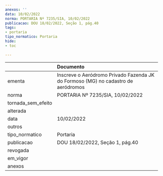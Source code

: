 ```yaml
---
anexos: ''
data: 10/02/2022
norma: PORTARIA Nº 7235/SIA, 10/02/2022
publicacao: DOU 18/02/2022, Seção 1, pág.40
tags:
- portaria
tipo_normatico: Portaria
hide: 
- toc 
 
---
```


|                    | Documento                                                                         |
|:-------------------|:----------------------------------------------------------------------------------|
| ementa             | Inscreve o Aeródromo Privado Fazenda JK do Formoso (MG) no cadastro de aeródromos |
| norma              | PORTARIA Nº 7235/SIA, 10/02/2022                                                  |
| tornada_sem_efeito |                                                                                   |
| alterada           |                                                                                   |
| data               | 10/02/2022                                                                        |
| outros             |                                                                                   |
| tipo_normatico     | Portaria                                                                          |
| publicacao         | DOU 18/02/2022, Seção 1, pág.40                                                   |
| revogada           |                                                                                   |
| em_vigor           |                                                                                   |
| anexos             |                                                                                   |